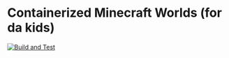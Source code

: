 # Containerized Minecraft Worlds (for da kids)

[![Build and Test](https://github.com/Cdaprod/containerized-minecraft-worlds/actions/workflows/build-and-test.yml/badge.svg)](https://github.com/Cdaprod/containerized-minecraft-worlds/actions/workflows/build-and-test.yml)